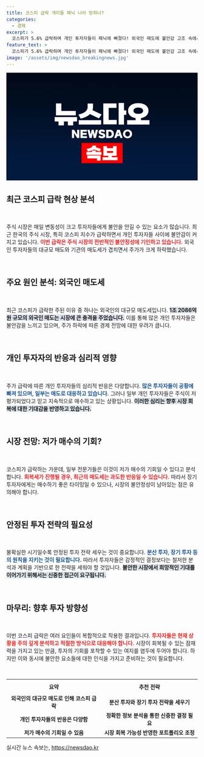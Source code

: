```yaml
---
title: 코스피 급락 개미들 패닉 나라 망하나?
categories:
  - 경제
excerpt: >
  코스피가 5.6% 급락하며 개인 투자자들이 패닉에 빠졌다! 외국인 매도에 불안감 고조 속에서도 개미들은 저가 매수에 나서고 있다. AI 거품, 3차 대전 우려가 가득한 이 시기에, 과연 바닥은 어디일까? 클릭해 자세한 내용 확인하세요!
feature_text: >
  코스피가 5.6% 급락하며 개인 투자자들이 패닉에 빠졌다! 외국인 매도에 불안감 고조 속에서도 개미들은 저가 매수에 나서고 있다. AI 거품, 3차 대전 우려가 가득한 이 시기에, 과연 바닥은 어디일까? 클릭해 자세한 내용 확인하세요!
image: '/assets/img/newsdao_breakingnews.jpg'
---
```


<p><img src="/assets/img/newsdao_breakingnews.jpg" alt="cryptoinkorea 속보" /></p>

<h2 data-ke-size="size26">최근 코스피 급락 현상 분석</h2>

<p data-ke-size="size16">&nbsp;</p>

<p>주식 시장은 매일 변동성이 크고 투자자들에게 불안을 안길 수 있는 요소가 많습니다. 최근 한국의 주식 시장, 특히 코스피 지수가 급락하면서 개인 투자자들 사이에 불안감이 커지고 있습니다. <b><span style="color: #ee2323;">이번 급락은 주식 시장의 전반적인 불안정성에 기인하고 있습니다.</span></b> 외국인 투자자들의 대규모 매도와 기관의 매도세가 겹치면서 주가가 크게 하락했습니다.</p>

<p data-ke-size="size16">&nbsp;</p>

<h2 data-ke-size="size26">주요 원인 분석: 외국인 매도세</h2>

<p data-ke-size="size16">&nbsp;</p>

<p>최근 코스피가 급락한 주된 이유 중 하나는 외국인의 대규모 매도세입니다. <b><span style="background-color: #21538527;">1조 2086억 원 규모의 외국인 매도는 시장에 큰 충격을 주었습니다.</span></b> 이를 통해 많은 개인 투자자들은 불안감을 느끼고 있으며, 주가 하락에 따른 경제 전망에 대한 우려가 큽니다. </p>

<p data-ke-size="size16">&nbsp;</p>

<h2 data-ke-size="size26">개인 투자자의 반응과 심리적 영향</h2>

<p data-ke-size="size16">&nbsp;</p>

<p>주가 급락에 따른 개인 투자자들의 심리적 반응은 다양합니다. <b><span style="color: #1a5490;">많은 투자자들이 공황에 빠져 있으며, 일부는 매도로 대응하고 있습니다.</span></b> 그러나 일부 개인 투자자들은 주식이 저평가되었다고 믿고 지속적으로 매수하고 있는 상황입니다. <b><span style="background-color: #21538527;">이러한 심리는 향후 시장 회복에 대한 기대감을 반영하고 있습니다.</span></b></p>

<p data-ke-size="size16">&nbsp;</p>

<h2 data-ke-size="size26">시장 전망: 저가 매수의 기회?</h2>

<p data-ke-size="size16">&nbsp;</p>

<p>코스피가 급락하는 가운데, 일부 전문가들은 이것이 저가 매수의 기회일 수 있다고 분석합니다. <b><span style="color: #ee2323;">회복세가 진행될 경우, 최근의 매도세는 과도한 반응일 수 있습니다.</span></b> 따라서 장기 투자자에게는 매수하기 좋은 타이밍일 수 있으나, 시장의 불안정성이 남아있는 점은 유의해야 합니다. </p>

<p data-ke-size="size16">&nbsp;</p>

<h2 data-ke-size="size26">안정된 투자 전략의 필요성</h2>

<p data-ke-size="size16">&nbsp;</p>

<p>불확실한 시기일수록 안정된 투자 전략 세우는 것이 중요합니다. <b><span style="color: #1a5490;">분산 투자, 장기 투자 등의 원칙을 지키는 것이 필요합니다.</span></b> 따라서 투자자들은 감정적인 결정보다는 철저한 분석과 계획을 기반으로 한 전략을 세워야 할 것입니다. <b><span style="background-color: #21538527;">불안한 시장에서 희망적인 기대를 이어가기 위해서는 신중한 접근이 요구됩니다.</span></b></p>

<p data-ke-size="size16">&nbsp;</p>

<h2 data-ke-size="size26">마무리: 향후 투자 방향성</h2>

<p data-ke-size="size16">&nbsp;</p>

<p>이번 코스피 급락은 여러 요인들이 복합적으로 작용한 결과입니다. <b><span style="color: #ee2323;">투자자들은 현재 상황을 주의 깊게 분석하고 적절한 방식으로 대응해야 합니다.</span></b> 시장이 회복될 수 있는 잠재력을 가지고 있는 만큼, 투자의 기회를 포착할 수 있는 여지를 염두에 두어야 합니다. 하지만 이와 동시에 불안한 요소들에 대한 인식을 가지고 준비하는 것이 필요합니다. </p>

<p data-ke-size="size16">&nbsp;</p>

<table style="width:100%; border-collapse: collapse;">
<tr>
<th style="text-align: center; height: 30px;"><b>요약</b></th>
<th style="text-align: center; height: 30px;"><b>추천 전략</b></th>
</tr>
<tr>
<td style="text-align: center; height: 17px;"><b>외국인의 대규모 매도로 인해 코스피 급락</b></td>
<td style="text-align: center; height: 17px;"><b>분산 투자와 장기 투자 전략을 세우기</b></td>
</tr>
<tr>
<td style="text-align: center; height: 17px;"><b>개인 투자자들의 반응은 다양함</b></td>
<td style="text-align: center; height: 17px;"><b>정확한 정보 분석을 통한 신중한 결정 필요</b></td>
</tr>
<tr>
<td style="text-align: center; height: 17px;"><b>저가 매수의 기회일 수 있음</b></td>
<td style="text-align: center; height: 17px;"><b>시장 회복 가능성 반영한 포트폴리오 조정</b></td>
</tr>
</table>
실시간 뉴스 속보는, <a href="https://newsdao.kr" rel="dofollow">https://newsdao.kr</a>


